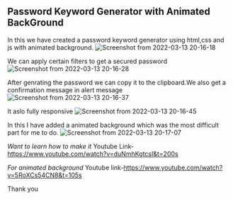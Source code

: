 Password Keyword Generator with Animated BackGround
---------------------------------------------------

In this we have created a password keyword generator using html,css and js with animated background.
![Screenshot from 2022-03-13 20-16-18](https://user-images.githubusercontent.com/101265586/158065185-5f04d0d3-9122-4885-8b0d-c2702ab04c93.png)

We can apply certain filters to get a secured password
![Screenshot from 2022-03-13 20-16-28](https://user-images.githubusercontent.com/101265586/158065435-d82e02e2-ea25-4a64-959d-c0293cee5c0d.png)

After genrating the password we can copy it to the clipboard.We also get a confirmation message in alert message
![Screenshot from 2022-03-13 20-16-37](https://user-images.githubusercontent.com/101265586/158065538-c7aca204-c835-47ec-a6dd-8679e106460c.png)

It aslo fully responsive
![Screenshot from 2022-03-13 20-16-45](https://user-images.githubusercontent.com/101265586/158065577-c915eeff-f0cb-4a99-b74b-eec71fb6dd9c.png)

In this I have added a animated background which was the most difficult part for me to do.
![Screenshot from 2022-03-13 20-17-07](https://user-images.githubusercontent.com/101265586/158065644-9a50bbea-29f3-4e83-8678-391d40e1b8a5.png)


*Want to learn how to make it*
Youtube Link-https://www.youtube.com/watch?v=duNmhKgtcsI&t=200s

*For animated background*
Youtube link-https://www.youtube.com/watch?v=5RoXCs54CN8&t=105s

Thank you
